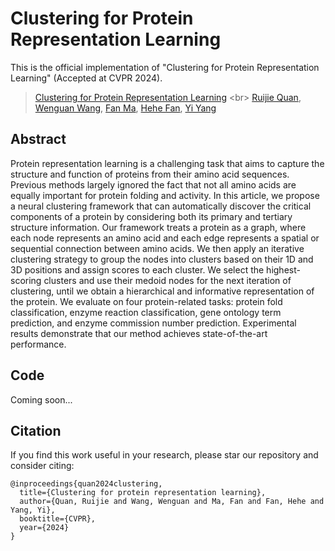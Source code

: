# Clustering for Protein Representation Learning
This is the official implementation of "Clustering for Protein Representation Learning" (Accepted at CVPR 2024).



>[Clustering for Protein Representation Learning]([https://arxiv.org/abs/2403.16646](https://openaccess.thecvf.com/content/CVPR2024/papers/Quan_Clustering_for_Protein_Representation_Learning_CVPR_2024_paper.pdf)) <br>
>[Ruijie Quan](https://scholar.google.com/citations?user=WKLRPsAAAAAJ&hl=en), [Wenguan Wang](https://sites.google.com/view/wenguanwang), [Fan Ma](https://scholar.google.com/citations?user=FyglsaAAAAAJ&hl=en), [Hehe Fan](https://scholar.google.com/citations?user=hVuflMQAAAAJ&hl=en), [Yi Yang](https://scholar.google.com/citations?hl=zh-CN&user=RMSuNFwAAAAJ&view_op=list_works)
>

## Abstract

Protein representation learning is a challenging task that aims to capture the structure and function of proteins from their amino acid sequences. Previous methods largely ignored the fact that not all amino acids are equally important for protein folding and activity. In this article, we propose a neural clustering framework that can automatically discover the critical components of a protein by considering both its primary and tertiary structure information. Our framework treats a protein as a graph, where each node represents an amino acid and each edge represents a spatial or sequential connection between amino acids. We then apply an iterative clustering strategy to group the nodes into clusters based on their 1D and 3D positions and assign scores to each cluster. We select the highest-scoring clusters and
use their medoid nodes for the next iteration of clustering, until we obtain a hierarchical and informative representation of the protein. We evaluate on four protein-related tasks: protein fold classification, enzyme reaction classification, gene ontology term prediction, and enzyme commission number prediction. Experimental results demonstrate that our method achieves state-of-the-art performance.


## Code

Coming soon...

## Citation

If you find this work useful in your research, please star our repository and consider citing:

```
@inproceedings{quan2024clustering,
  title={Clustering for protein representation learning},
  author={Quan, Ruijie and Wang, Wenguan and Ma, Fan and Fan, Hehe and Yang, Yi},
  booktitle={CVPR},
  year={2024}
}
```
